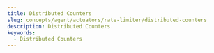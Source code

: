 ```yaml
---
title: Distributed Counters
slug: concepts/agent/actuators/rate-limiter/distributed-counters
description: Distributed Counters
keywords:
  - Distributed Counters
---
```

